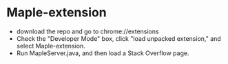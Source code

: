# Maple-extension
- download the repo and go to chrome://extensions
- Check the "Developer Mode" box, click "load unpacked extension," and select Maple-extension.
- Run MapleServer.java, and then load a Stack Overflow page.
